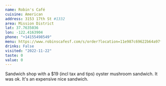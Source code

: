 ```yaml
---
name: Robin's Café
cuisine: American
address: 3153 17th St #1332
area: Mission District
lat: 37.7635036
lon: -122.4163904
phone: "+14155498549"
menu: https://www.robinscafesf.com/s/order?location=11e987c69622b64a97f50cc47a2b63cc
drinks: False
visited: "2022-11-22"
taste: 0
value: 0
---
```


Sandwich shop with a $19 (incl tax and tips) oyster mushroom sandwich. It was ok. It's an expensive nice sandwich.
